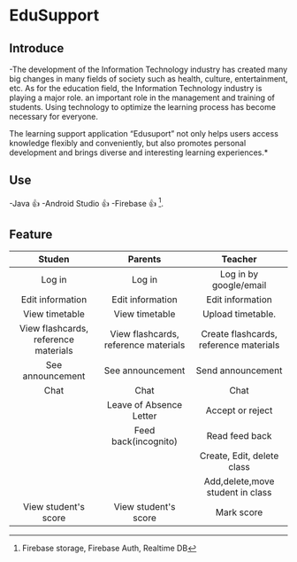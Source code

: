 ﻿# EduSupport

 ## Introduce
-The development of the Information Technology industry has created many big changes in many fields of society such as health, culture, entertainment, etc. As for the education field, the Information Technology industry is playing a major role. an important role in the management and training of students. Using technology to optimize the learning process has become necessary for everyone.
          
The learning support application “Edusuport” not only helps users access knowledge flexibly and conveniently, but also promotes personal development and brings diverse and interesting learning experiences.*
 
 ## Use
 -Java :+1:
 -Android Studio :+1:
 -Firebase :+1: [^1].

 [^1]: Firebase storage, Firebase Auth, Realtime DB

 ## Feature
  
|      Studen   |    Parents    | Teacher    |
| :------------:|:-------------:|:-----:|
|  Log in  |Log in|Log in by google/email|
| Edit information  |Edit information |Edit information |
|  View timetable|View timetable     |   Upload timetable.  |
|    View flashcards, reference materials   | View flashcards, reference materials |Create flashcards, reference materials |
|See announcement|See announcement| Send announcement|
|Chat|Chat|Chat|
||Leave of Absence Letter|Accept or reject |
||Feed back(incognito)|Read feed back|
|||Create, Edit, delete class|
|||Add,delete,move student in class|
|View student's score|View student's score|Mark score|


